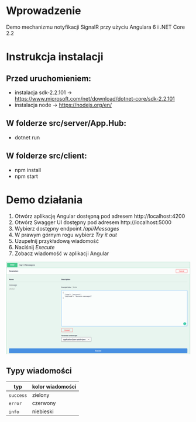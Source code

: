 # Wprowadzenie
Demo mechanizmu notyfikacji SignalR przy użyciu Angulara 6 i .NET Core 2.2

# Instrukcja instalacji
## Przed uruchomieniem:
-  instalacja sdk-2.2.101 -> https://www.microsoft.com/net/download/dotnet-core/sdk-2.2.101
-  instalacja node -> https://nodejs.org/en/
## W folderze src/server/App.Hub:
- dotnet run

## W folderze src/client:
-  npm install
-  npm start

# Demo działania
1. Otwórz aplikację Angular dostępną pod adresem http://localhost:4200
2. Otwórz Swagger UI dostępny pod adresem http://localhost:5000
3. Wybierz dostępny endpoint */api/Messages* 
4. W prawym górnym rogu wybierz *Try it out*
5. Uzupełnij przykładową wiadomość
6. Naciśnij *Execute*
7. Zobacz wiadomość w aplikacji Angular

![Swagger UI](https://github.com/MattKoboski/dotnetcore-angular-signalr/blob/master/docs/swagger.PNG)

## Typy wiadomości
|typ | kolor wiadomości |
| --- | --- |
| `success` | zielony |
| `error` | czerwony |
| `info` | niebieski |
